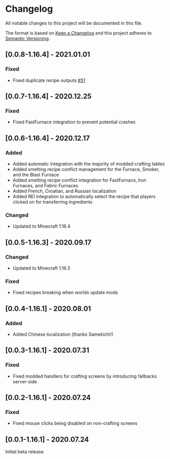 # Changelog
All notable changes to this project will be documented in this file.

The format is based on [Keep a Changelog](http://keepachangelog.com/en/1.0.0/) and this project adheres to [Semantic Versioning](https://semver.org/spec/v2.0.0.html).

## [0.0.8-1.16.4] - 2021.01.01
### Fixed
- Fixed duplicate recipe outputs [#51](https://github.com/TheIllusiveC4/Polymorph/issues/51)

## [0.0.7-1.16.4] - 2020.12.25
### Fixed
- Fixed FastFurnace integration to prevent potential crashes

## [0.0.6-1.16.4] - 2020.12.17
### Added
- Added automatic integration with the majority of modded crafting tables
- Added smelting recipe conflict management for the Furnace, Smoker, and the Blast Furnace
- Added smelting recipe conflict integration for FastFurnace, Iron Furnaces, and Fabric Furnaces
- Added French, Croatian, and Russian localization
- Added REI integration to automatically select the recipe that players clicked on for transferring
ingredients
### Changed
- Updated to Minecraft 1.16.4

## [0.0.5-1.16.3] - 2020.09.17
### Changed
- Updated to Minecraft 1.16.3
### Fixed
- Fixed recipes breaking when worlds update mods

## [0.0.4-1.16.1] - 2020.08.01
### Added
- Added Chinese localization (thanks Samekichi!)

## [0.0.3-1.16.1] - 2020.07.31
### Fixed
- Fixed modded handlers for crafting screens by introducing fallbacks server-side

## [0.0.2-1.16.1] - 2020.07.24
### Fixed
- Fixed mouse clicks being disabled on non-crafting screens

## [0.0.1-1.16.1] - 2020.07.24
Initial beta release
